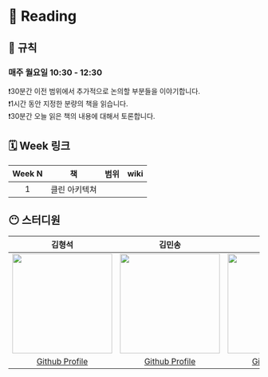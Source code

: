 # 📕 Reading
## 🚫 규칙
### 매주 월요일 10:30 - 12:30
❗️30분간 이전 범위에서 추가적으로 논의할 부분들을 이야기합니다. <br>
❗️1시간 동안 지정한 분량의 책을 읽습니다. <br>
❗️30분간 오늘 읽은 책의 내용에 대해서 토론합니다. <br>

## 🗓️ Week 링크
| Week N | 책 | 범위 | wiki |
|:--:|:--:|:--:|:--:|
| 1 | 클린 아키텍쳐 |  |  |


## 😶 스터디원
| 김형석 | 김민송 | 이명지 | 
| :--------: | :--------: | :--------: |
| <Img src = "https://avatars.githubusercontent.com/u/102458207?v=4"  width="200" height="200"> | <Img src = "https://avatars.githubusercontent.com/u/124889931?v=4"  width="200" height="200"> | <Img src = "https://avatars.githubusercontent.com/u/109843103?v=4"  width="200" height="200"> |
| [Github Profile](https://github.com/NeoSelf1) | [Github Profile](https://github.com/mint3382) | [Github Profile](https://github.com/zzangmmz) |
